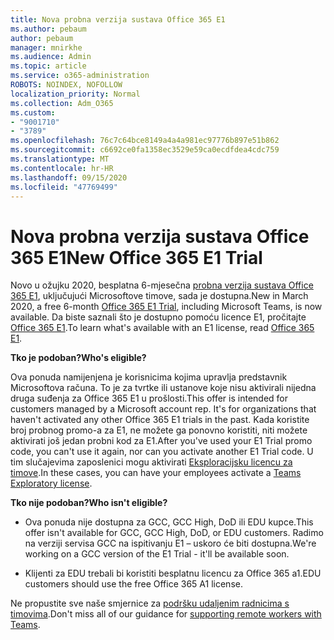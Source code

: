 ```yaml
---
title: Nova probna verzija sustava Office 365 E1
ms.author: pebaum
author: pebaum
manager: mnirkhe
ms.audience: Admin
ms.topic: article
ms.service: o365-administration
ROBOTS: NOINDEX, NOFOLLOW
localization_priority: Normal
ms.collection: Adm_O365
ms.custom:
- "9001710"
- "3789"
ms.openlocfilehash: 76c7c64bce8149a4a4a981ec97776b897e51b862
ms.sourcegitcommit: c6692ce0fa1358ec3529e59ca0ecdfdea4cdc759
ms.translationtype: MT
ms.contentlocale: hr-HR
ms.lasthandoff: 09/15/2020
ms.locfileid: "47769499"
---
```

# <a name="new-office-365-e1-trial"></a><span data-ttu-id="9d020-102">Nova probna verzija sustava Office 365 E1</span><span class="sxs-lookup"><span data-stu-id="9d020-102">New Office 365 E1 Trial</span></span>

<span data-ttu-id="9d020-103">Novo u ožujku 2020, besplatna 6-mjesečna [probna verzija sustava Office 365 E1](https://docs.microsoft.com/MicrosoftTeams/e1-trial-license), uključujući Microsoftove timove, sada je dostupna.</span><span class="sxs-lookup"><span data-stu-id="9d020-103">New in March 2020, a free 6-month [Office 365 E1 Trial](https://docs.microsoft.com/MicrosoftTeams/e1-trial-license), including Microsoft Teams, is now available.</span></span> <span data-ttu-id="9d020-104">Da biste saznali što je dostupno pomoću licence E1, pročitajte [Office 365 E1](https://www.microsoft.com/microsoft-365/business/office-365-enterprise-e1-business-software).</span><span class="sxs-lookup"><span data-stu-id="9d020-104">To learn what's available with an E1 license, read [Office 365 E1](https://www.microsoft.com/microsoft-365/business/office-365-enterprise-e1-business-software).</span></span>

<span data-ttu-id="9d020-105">**Tko je podoban?**</span><span class="sxs-lookup"><span data-stu-id="9d020-105">**Who's eligible?**</span></span>

<span data-ttu-id="9d020-106">Ova ponuda namijenjena je korisnicima kojima upravlja predstavnik Microsoftova računa. To je za tvrtke ili ustanove koje nisu aktivirali nijedna druga suđenja za Office 365 E1 u prošlosti.</span><span class="sxs-lookup"><span data-stu-id="9d020-106">This offer is intended for customers managed by a Microsoft account rep. It's for organizations that haven't activated any other Office 365 E1 trials in the past.</span></span> <span data-ttu-id="9d020-107">Kada koristite broj probnog promo-a za E1, ne možete ga ponovno koristiti, niti možete aktivirati još jedan probni kod za E1.</span><span class="sxs-lookup"><span data-stu-id="9d020-107">After you've used your E1 Trial promo code, you can't use it again, nor can you activate another E1 Trial code.</span></span> <span data-ttu-id="9d020-108">U tim slučajevima zaposlenici mogu aktivirati [Eksploracijsku licencu za timove](https://docs.microsoft.com/MicrosoftTeams/teams-exploratory).</span><span class="sxs-lookup"><span data-stu-id="9d020-108">In these cases, you can have your employees activate a [Teams Exploratory license](https://docs.microsoft.com/MicrosoftTeams/teams-exploratory).</span></span>

<span data-ttu-id="9d020-109">**Tko nije podoban?**</span><span class="sxs-lookup"><span data-stu-id="9d020-109">**Who isn't eligible?**</span></span>

- <span data-ttu-id="9d020-110">Ova ponuda nije dostupna za GCC, GCC High, DoD ili EDU kupce.</span><span class="sxs-lookup"><span data-stu-id="9d020-110">This offer isn't available for GCC, GCC High, DoD, or EDU customers.</span></span> <span data-ttu-id="9d020-111">Radimo na verziji servisa GCC na ispitivanju E1 – uskoro će biti dostupna.</span><span class="sxs-lookup"><span data-stu-id="9d020-111">We're working on a GCC version of the E1 Trial - it'll be available soon.</span></span>

 - <span data-ttu-id="9d020-112">Klijenti za EDU trebali bi koristiti besplatnu licencu za Office 365 a1.</span><span class="sxs-lookup"><span data-stu-id="9d020-112">EDU customers should use the free Office 365 A1 license.</span></span>

<span data-ttu-id="9d020-113">Ne propustite sve naše smjernice za [podršku udaljenim radnicima s timovima](https://docs.microsoft.com/MicrosoftTeams/support-remote-work-with-teams).</span><span class="sxs-lookup"><span data-stu-id="9d020-113">Don't miss all of our guidance for [supporting remote workers with Teams](https://docs.microsoft.com/MicrosoftTeams/support-remote-work-with-teams).</span></span>
